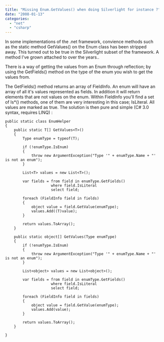 ```yaml
---
title: "Missing Enum.GetValues() when doing Silverlight for instance ?"
date: "2008-01-13"
categories: 
  - "net"
  - "csharp"
---
```


In some implementations of the .net framework, convience methods such as the static method GetValues() on the Enum class has been stripped away. This turned out to be true in the Silverlight subset of the framework. A method I've grown attached to over the years..   

There is a way of getting the values from an Enum through reflection; by using the GetFields() method on the type of the enum you wish to get the values from.

The GetFields() method returns an array of FieldInfo. An enum will have an array of all it's values represented as fields. In addition it will return elements that are not values on the enum. Within FieldInfo you'll find a set of Is\*() methods, one of them are very interesting in this case; IsLiteral. All values are marked as true. The solution is then pure and simple (C# 3.0 syntax, requires LINQ) :

```
public static class EnumHelper
{
    public static T[] GetValues<T>()
    {
        Type enumType = typeof(T);

        if (!enumType.IsEnum)
        {
            throw new ArgumentException("Type '" + enumType.Name + "' is not an enum");
        }

        List<T> values = new List<T>();

        var fields = from field in enumType.GetFields()
                     where field.IsLiteral
                     select field;

        foreach (FieldInfo field in fields)
        {
            object value = field.GetValue(enumType);
            values.Add((T)value);
        }

        return values.ToArray();
    }

    public static object[] GetValues(Type enumType)
    {
        if (!enumType.IsEnum)
        {
            throw new ArgumentException("Type '" + enumType.Name + "' is not an enum");
        }

        List<object> values = new List<object>();

        var fields = from field in enumType.GetFields()
                     where field.IsLiteral
                     select field;

        foreach (FieldInfo field in fields)
        {
            object value = field.GetValue(enumType);
            values.Add(value);
        }

        return values.ToArray();
    }

}

```

[](http://11011.net/software/vspaste)
